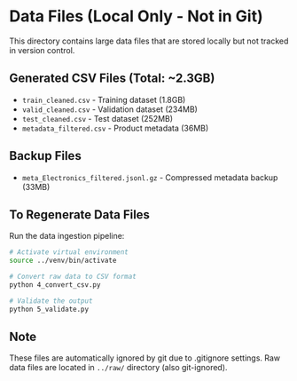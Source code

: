 # Data Files (Local Only - Not in Git)

This directory contains large data files that are stored locally but not tracked in version control.

## Generated CSV Files (Total: ~2.3GB)
- `train_cleaned.csv` - Training dataset (1.8GB)
- `valid_cleaned.csv` - Validation dataset (234MB) 
- `test_cleaned.csv` - Test dataset (252MB)
- `metadata_filtered.csv` - Product metadata (36MB)

## Backup Files
- `meta_Electronics_filtered.jsonl.gz` - Compressed metadata backup (33MB)

## To Regenerate Data Files

Run the data ingestion pipeline:
```bash
# Activate virtual environment
source ../venv/bin/activate

# Convert raw data to CSV format
python 4_convert_csv.py

# Validate the output
python 5_validate.py
```

## Note
These files are automatically ignored by git due to .gitignore settings.
Raw data files are located in `../raw/` directory (also git-ignored).